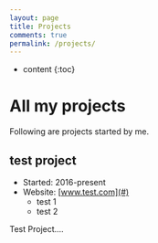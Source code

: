 ```yaml
---
layout: page
title: Projects
comments: true
permalink: /projects/
---
```


* content
{:toc}

# All my projects
Following are projects started by me.

## test project
* Started: 2016-present
* Website: [www.test.com](#)
   * test 1
   * test 2

Test Project....
